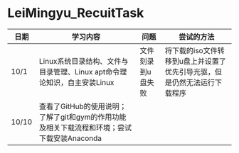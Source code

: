 # LeiMingyu_RecuitTask
|日期|学习内容|问题|尝试的方法|
|---|---|---|---|
|10/1|Linux系统目录结构、文件与目录管理、Linux apt命令理论知识，自主安装Linux|文件刻录到u盘失败|将下载的iso文件转移到u盘上并设置了优先引导光驱，但是仍然无法运行下载程序|
|10/10|查看了GitHub的使用说明；了解了git和gym的作用功能及相关下载流程和环境；尝试下载安装Anaconda|
